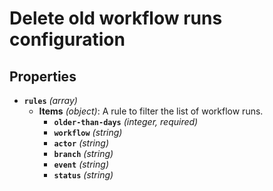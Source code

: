 # Delete old workflow runs configuration

## Properties

- <a id="properties/rules"></a>**`rules`** _(array)_
  - <a id="properties/rules/items"></a>**Items** _(object)_: A rule to filter the list of workflow runs.
    - <a id="properties/rules/items/properties/older-than-days"></a>**`older-than-days`** _(integer, required)_
    - <a id="properties/rules/items/properties/workflow"></a>**`workflow`** _(string)_
    - <a id="properties/rules/items/properties/actor"></a>**`actor`** _(string)_
    - <a id="properties/rules/items/properties/branch"></a>**`branch`** _(string)_
    - <a id="properties/rules/items/properties/event"></a>**`event`** _(string)_
    - <a id="properties/rules/items/properties/status"></a>**`status`** _(string)_
